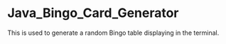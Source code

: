 # Java_Bingo_Card_Generator
This is used to generate a random Bingo table displaying in the terminal.
